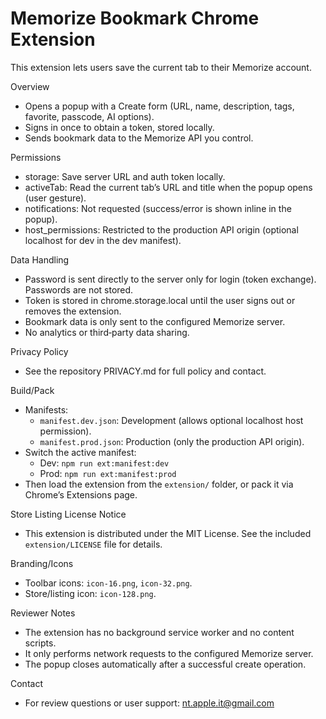 # Memorize Bookmark Chrome Extension

This extension lets users save the current tab to their Memorize account.

Overview

- Opens a popup with a Create form (URL, name, description, tags, favorite, passcode, AI options).
- Signs in once to obtain a token, stored locally.
- Sends bookmark data to the Memorize API you control.

Permissions

- storage: Save server URL and auth token locally.
- activeTab: Read the current tab’s URL and title when the popup opens (user gesture).
- notifications: Not requested (success/error is shown inline in the popup).
- host_permissions: Restricted to the production API origin (optional localhost for dev in the dev manifest).

Data Handling

- Password is sent directly to the server only for login (token exchange). Passwords are not stored.
- Token is stored in chrome.storage.local until the user signs out or removes the extension.
- Bookmark data is only sent to the configured Memorize server.
- No analytics or third‑party data sharing.

Privacy Policy

- See the repository PRIVACY.md for full policy and contact.

Build/Pack

- Manifests:
  - `manifest.dev.json`: Development (allows optional localhost host permission).
  - `manifest.prod.json`: Production (only the production API origin).
- Switch the active manifest:
  - Dev: `npm run ext:manifest:dev`
  - Prod: `npm run ext:manifest:prod`
- Then load the extension from the `extension/` folder, or pack it via Chrome’s Extensions page.

Store Listing License Notice

- This extension is distributed under the MIT License. See the included `extension/LICENSE` file for details.

Branding/Icons

- Toolbar icons: `icon-16.png`, `icon-32.png`.
- Store/listing icon: `icon-128.png`.

Reviewer Notes

- The extension has no background service worker and no content scripts.
- It only performs network requests to the configured Memorize server.
- The popup closes automatically after a successful create operation.

Contact

- For review questions or user support: nt.apple.it@gmail.com
